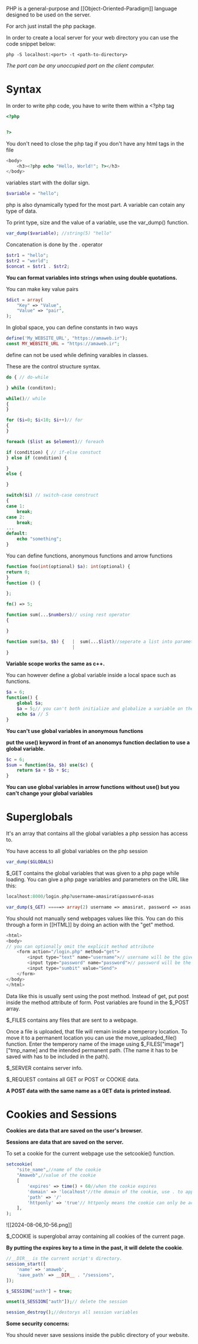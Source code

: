 PHP is a general-purpose and [[Object-Oriented-Paradigm]] language designed to be used on the server. 

For arch just install the php package.

In order to create a local server for your web directory you can use the code snippet below:

```Shell
php -S localhost:<port> -t <path-to-directory>
```

*The port can be any unoccupied port on the client computer.*

# Syntax

In order to write php code, you have to write them within a \<?php tag
```php
<?php


?>
```

You don't need to close the php tag if you don't have any html tags in the file

```php
<body>
	<h3><?php echo "Hello, World!"; ?></h3>
</body>
```

variables start with the dollar sign.
```php
$variable = "hello";
```
php is also dynamically typed for the most part. A variable can cotain any type of data.

To print type, size and the value of a variable, use the var_dump() function.

```php
var_dump($variable); //string(5) "hello"
```

Concatenation is done by the . operator

```php
$str1 = "hello";
$str2 = "world";
$concat = $str1 . $str2;
```

**You can format variables into strings when using double quotations.**


You can make key value pairs

```php
$dict = array(
	"Key" => "Value",
	"Value" => "pair",
);
```

In global space, you can define constants in two ways

```php
define('My_WEBSITE_URL', "https://amaweb.ir");
const MY_WEBSITE_URL = "https://amaweb.ir";
```

define can not be used while defining varaibles in classes.

These are the control structure syntax.

```php
do { // do-while

} while (conditon);

while()// while
{
}

for ($i=0; $i<10; $i++)// for
{
}

foreach ($list as $element)// foreach

if (condition) { // if-else constuct
} else if (condition) {

}
else {

}

switch($i) // switch-case construct
{
case 1:
	break;
case 2:
	break;
...
default:
	echo "something";
}
```

You can define functions, anonymous functions and arrow functions

```php
function foo(int(optional) $a): int(optional) {
return 0;
}
function () {

};

fn() => 5;

function sum(...$numbers)// using rest operator
{

}

function sum($a, $b) {   |  sum(...$list)//seperate a list into parameters    
					     |
}
```

**Variable scope works the same as c++.**

You can however define a global variable inside a local space such as functions.

```php
$a = 6;
function() {
	global $a;
	$a = 5;// you can't both initialize and globalize a variable on the same line
	echo $a // 5
}
```

**You can't use global variables in anonymous functions**

**put the use() keyword in front of an anonomys function declation to use a global variable.**

```php
$c = 6;
$sum = function($a, $b) use($c) {
	return $a + $b + $c;
}
```

**You can use global variables in arrow functions without use() but you can't change your global variables**

# Superglobals

It's an array that contains all the global variables a php session has access to.

You have access to all global variables on the php session

```php
var_dump($GLOBALS)
```

$\_GET contains the global variables that was given to a php page while loading. You can give a php page variables and parameters on the URL like this:

```php
localhost:8000/login.php?username=amasirat&password=asas

var_dump($_GET) =====> array(2) username => amasirat, password => asas
```

You should not manually send webpages values like this. You can do this through a form in [[HTML]] by doing an action with the "get"  method.

```php
<html>
<body>
// you can optionally omit the explicit method attribute
	<form action="/login.php" method="get">
		<input type="text" name="username">// username will be the given key
		<input type="password" name="password">// password will be the given key
		<input type="sumbit" value="Send">
	</form>
</body>
</html>
```

Data like this is usually sent using the post method. Instead of get, put post inside the method attribute of form. Post variables are found in the $\_POST array.

$\_FILES contains any files that are sent to a webpage. 

Once a file is uploaded, that file will remain inside a temperory location. To move it to a permanent location you can use the move_uploaded_file() function. Enter the temperory name of the image using $\_FILES\["image"]\["tmp_name] and the intended permanent path. (The name it has to be saved with has to be included in the path).

$\_SERVER contains server info.

$\_REQUEST contains all GET or POST or COOKIE data.

**A POST data with the same name as a GET data is printed instead.**

# Cookies and Sessions


**Cookies are data that are saved on the user's browser.**

**Sessions are data that are saved on the server.**

To set a cookie for the current webpage use the setcookie() function.

```php
setcookie(
	"site_name",//name of the cookie
	"Amaweb",//value of the cookie
	[
		'expires' => time() + 60//when the cookie expires
		'domain' => 'localhost'//the domain of the cookie, use . to appply to all subdomains.
		'path' => '/'
		'httponly' => 'true'// httponly means the cookie can only be accessed by the server and not in a client-side means like using javascript.
	],
);
```


![[2024-08-06_10-56.png]]

$\_COOKIE is superglobal array containing all cookies of the current page.

**By putting the expires key to a time in the past, it will delete the cookie**.

```php
//__DIR__ is the current script's directory.
session_start([
	'name' => 'amaweb',
	'save_path' => __DIR__ . "/sessions",
]);

$_SESSION["auth"] = true;

unset($_SESSION["auth"]);// delete the session

session_destroy();//destorys all session variables
```

**Some security concerns:**

You should never save sessions inside the public directory of your website.




